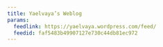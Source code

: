 ```yaml
---
title: Yaelvaya’s Weblog
params:
  feedlink: https://yaelvaya.wordpress.com/feed/
  feedid: faf5483b49907127e730c44db81ec972
---
```

